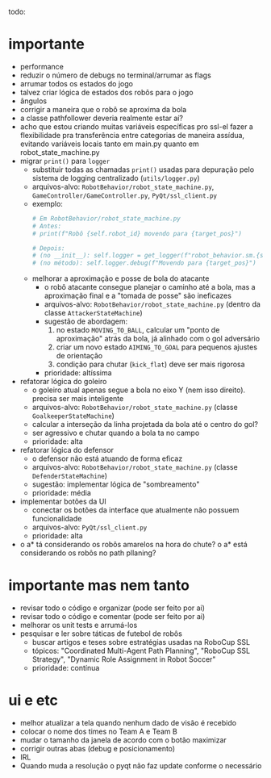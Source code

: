 todo:

# importante

- performance
- reduzir o número de debugs no terminal/arrumar as flags
- arrumar todos os estados do jogo
- talvez criar lógica de estados dos robôs para o jogo 
- ângulos 
- corrigir a maneira que o robô se aproxima da bola
- a classe pathfollower deveria realmente estar aí?
- acho que estou criando muitas variáveis específicas pro ssl-el fazer a flexibilidade pra transferência entre categorias de maneira assídua, evitando variáveis locais tanto em main.py quanto em robot_state_machine.py
- migrar `print()` para `logger`
    - substituir todas as chamadas `print()` usadas para depuração pelo sistema de logging centralizado (`utils/logger.py`)
    - arquivos-alvo: `RobotBehavior/robot_state_machine.py`, `GameController/GameController.py`, `PyQt/ssl_client.py`
    - exemplo:
        ```python
        # Em RobotBehavior/robot_state_machine.py
        # Antes:
        # print(f"Robô {self.robot_id} movendo para {target_pos}")

        # Depois:
        # (no __init__): self.logger = get_logger(f"robot_behavior.sm.{self.robot_id}")
        # (no método): self.logger.debug(f"Movendo para {target_pos}")
        ```
  - melhorar a aproximação e posse de bola do atacante
    - o robô atacante consegue planejar o caminho até a bola, mas a aproximação final e a "tomada de posse" são ineficazes
    - arquivos-alvo: `RobotBehavior/robot_state_machine.py` (dentro da classe `AttackerStateMachine`)
    - sugestão de abordagem:
        1. no estado `MOVING_TO_BALL`, calcular um "ponto de aproximação" atrás da bola, já alinhado com o gol adversário
        2. criar um novo estado `AIMING_TO_GOAL` para pequenos ajustes de orientação
        3. condição para chutar (`kick_flat`) deve ser mais rigorosa
    - prioridade: altíssima
- refatorar lógica do goleiro
    - o goleiro atual apenas segue a bola no eixo Y (nem isso direito). precisa ser mais inteligente
    - arquivos-alvo: `RobotBehavior/robot_state_machine.py` (classe `GoalkeeperStateMachine`)
    - calcular a interseção da linha projetada da bola até o centro do gol?
    - ser agressivo e chutar quando a bola ta no campo
    - prioridade: alta
- refatorar lógica do defensor
    - o defensor não está atuando de forma eficaz
    - arquivos-alvo: `RobotBehavior/robot_state_machine.py` (classe `DefenderStateMachine`)
    - sugestão: implementar lógica de "sombreamento"
    - prioridade: média
- implementar botões da UI
    - conectar os botões da interface que atualmente não possuem funcionalidade
    - arquivos-alvo: `PyQt/ssl_client.py`
    - prioridade: alta
- o a* tá considerando os robôs amarelos na hora do chute? o a* está considerando os robôs no path pllaning? 

# importante mas nem tanto

- revisar todo o código e organizar (pode ser feito por ai)
- revisar todo o código e comentar (pode ser feito por ai)
- melhorar os unit tests e arrumá-los
- pesquisar e ler sobre táticas de futebol de robôs
    - buscar artigos e teses sobre estratégias usadas na RoboCup SSL
    - tópicos: "Coordinated Multi-Agent Path Planning", "RoboCup SSL Strategy", "Dynamic Role Assignment in Robot Soccer"
    - prioridade: contínua

# ui e etc

- melhor atualizar a tela quando nenhum dado de visão é recebido
- colocar o nome dos times no Team A e Team B
- mudar o tamanho da janela de acordo com o botão maximizar
- corrigir outras abas (debug e posicionamento)
- IRL
- Quando muda a resolução o pyqt não faz update conforme o necessário